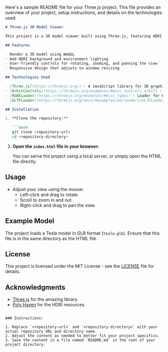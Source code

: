 Here's a sample README file for your Three.js project. This file provides an overview of your project, setup instructions, and details on the technologies used.

```markdown
# Three.js 3D Model Viewer

This project is a 3D model viewer built using Three.js, featuring HDRI lighting and user controls for interactive exploration of a 3D model.

## Features

- Render a 3D model using WebGL
- Add HDRI background and environment lighting
- User-friendly controls for rotating, zooming, and panning the view
- Responsive design that adjusts to window resizing

## Technologies Used

- [Three.js](https://threejs.org/) - A JavaScript library for 3D graphics
- [OrbitControls](https://threejs.org/examples/#misc_controls_orbit) - Controls for orbiting around a target
- [RGBELoader](https://threejs.org/examples/#misc_rgbel) - Loader for HDRI environments
- [GLTFLoader](https://threejs.org/docs/#examples/en/loaders/GLTFLoader) - Loader for GLTF 3D models

## Installation

1. **Clone the repository:**

   ```bash
   git clone <repository-url>
   cd <repository-directory>
   ```

2. **Open the `index.html` file in your browser:**

   You can serve the project using a local server, or simply open the HTML file directly.

## Usage

- Adjust your view using the mouse:
  - Left-click and drag to rotate.
  - Scroll to zoom in and out.
  - Right-click and drag to pan the view.

## Example Model

The project loads a Tesla model in GLB format (`tesla.glb`). Ensure that this file is in the same directory as the HTML file.

## License

This project is licensed under the MIT License - see the [LICENSE](LICENSE) file for details.

## Acknowledgments

- [Three.js](https://threejs.org/) for the amazing library.
- [Poly Haven](https://polyhaven.com/) for the HDRI resources.

```

### Instructions:

1. Replace `<repository-url>` and `<repository-directory>` with your actual repository URL and directory name.
2. Adjust the content as needed to better fit your project specifics.
3. Save the content in a file named `README.md` in the root of your project directory.